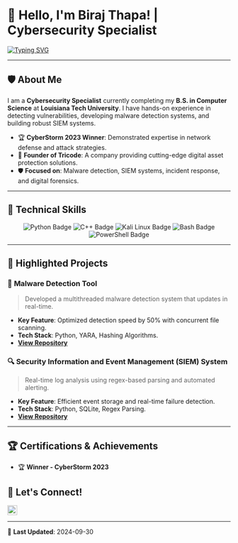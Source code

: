 
# 👋 Hello, I'm Biraj Thapa! | **Cybersecurity Specialist**

[![Typing SVG](https://readme-typing-svg.herokuapp.com?color=%2336BCF7&lines=Cybersecurity+Expert+%7C+Developer;Malware+Detection+%7C+SIEM+Systems;Winner+of+CyberStorm+2023)](https://git.io/typing-svg)

---

## 🛡️ **About Me**
I am a **Cybersecurity Specialist** currently completing my **B.S. in Computer Science** at **Louisiana Tech University**. I have hands-on experience in detecting vulnerabilities, developing malware detection systems, and building robust SIEM systems.

- 🏆 **CyberStorm 2023 Winner**: Demonstrated expertise in network defense and attack strategies.
- 🧠 **Founder of Tricode**: A company providing cutting-edge digital asset protection solutions.
- 🛡️ **Focused on**: Malware detection, SIEM systems, incident response, and digital forensics.

---

## 🔧 **Technical Skills**

<div align="center">
    <img src="https://img.shields.io/badge/Python-3670A0?style=for-the-badge&logo=python&logoColor=ffdd54" alt="Python Badge">
    <img src="https://img.shields.io/badge/C++-00599C?style=for-the-badge&logo=c%2B%2B&logoColor=white" alt="C++ Badge">
    <img src="https://img.shields.io/badge/Kali_Linux-557C94?style=for-the-badge&logo=kali-linux&logoColor=white" alt="Kali Linux Badge">
    <img src="https://img.shields.io/badge/Bash-4EAA25?style=for-the-badge&logo=gnu-bash&logoColor=white" alt="Bash Badge">
    <img src="https://img.shields.io/badge/PowerShell-5391FE?style=for-the-badge&logo=powershell&logoColor=white" alt="PowerShell Badge">
</div>

---

## 📂 **Highlighted Projects**

### 🧠 **Malware Detection Tool**
> Developed a multithreaded malware detection system that updates in real-time.
- **Key Feature**: Optimized detection speed by 50% with concurrent file scanning.
- **Tech Stack**: Python, YARA, Hashing Algorithms.
- **[View Repository](https://github.com/birajthapa007/Malware_Scanner)**

### 🔍 **Security Information and Event Management (SIEM) System**
> Real-time log analysis using regex-based parsing and automated alerting.
- **Key Feature**: Efficient event storage and real-time failure detection.
- **Tech Stack**: Python, SQLite, Regex Parsing.
- **[View Repository](https://github.com/birajthapa007/SIEM)**

---

## 🏆 **Certifications & Achievements**

- 🏆 **Winner - CyberStorm 2023**



## 📱 **Let's Connect!**

<a href="https://www.linkedin.com/in/biraj-thapa-b718b6227">
  <img align="center" alt="LinkedIn" width="22px" src="https://cdn-icons-png.flaticon.com/512/174/174857.png" />
</a>

---

📅 **Last Updated**: 2024-09-30
